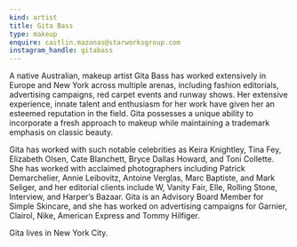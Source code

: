 ```yaml
---
kind: artist
title: Gita Bass
type: makeup
enquire: caitlin.mazonas@starworksgroup.com
instagram_handle: gitabass
---
```

A native Australian, makeup artist Gita Bass has worked extensively in Europe and New York across multiple arenas, including fashion editorials, advertising campaigns, red carpet events and runway shows. Her extensive experience, innate talent and enthusiasm for her work have given her an esteemed reputation in the field. Gita possesses a unique ability to incorporate a fresh approach to makeup while maintaining a trademark emphasis on classic beauty.

Gita has worked with such notable celebrities as Keira Knightley, Tina Fey, Elizabeth Olsen, Cate Blanchett, Bryce Dallas Howard, and Toni Collette. She has worked with acclaimed photographers including Patrick Demarchelier, Annie Leibovitz, Antoine Verglas, Marc Baptiste, and Mark Seliger, and her editorial clients include W, Vanity Fair, Elle, Rolling Stone, Interview, and Harper’s Bazaar. Gita is an Advisory Board Member for Simple Skincare, and she has worked on advertising campaigns for Garnier, Clairol, Nike, American Express and Tommy Hilfiger.

Gita lives in New York City.
